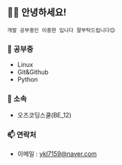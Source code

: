 ## 🙋‍♂️ 안녕하세요! 

    개발 공부중인 이중현 입니다 잘부탁드립니다😊

### 🌱 공부중
  - Linux
  - Git&Github
  - Python
### 🏢 소속
  - 오즈코딩스쿨(BE_12)
### 📫 연락처
  - 이메일 : ykl7159@naver.com
